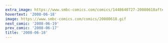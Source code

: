```yaml
---
extra_image: https://www.smbc-comics.com/comics/1448640727-20080618after.png
hovertext: '2008-06-18'
image: https://www.smbc-comics.com/comics/20080618.gif
next_comic: '2008-06-19'
prev_comic: '2008-06-17'
title: '2008-06-18'
---
```


